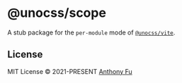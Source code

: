 # @unocss/scope

A stub package for the `per-module` mode of [`@unocss/vite`](https://github.com/unocss/unocss/tree/main/packages-integrations/vite).

## License

MIT License &copy; 2021-PRESENT [Anthony Fu](https://github.com/antfu)
